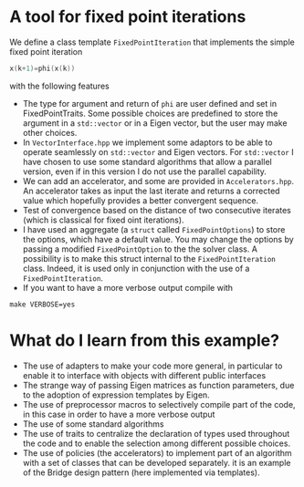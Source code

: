 # A tool for fixed point iterations #

We define a class template `FixedPointIteration` that implements the simple fixed point iteration 

``` C++
x(k+1)=phi(x(k)) 
```
with the following features

* The type for argument and return of `phi` are user defined and set in FixedPointTraits. Some
  possible choices are predefined to store the argument in a
  `std::vector` or in a Eigen vector, but the user may make other choices.
* In `VectorInterface.hpp` we implement some adaptors to be able to operate seamlessly on `std::vector` and Eigen vectors. For `std::vector` I have chosen
to use some standard algorithms that allow a parallel version, even if in this version I do not use the parallel capability.
* We can add an accelerator, and some are provided in `Accelerators.hpp`. 
    An accelerator takes as input the last iterate and returns a corrected value which hopefully
    provides a better convergent sequence.
* Test of convergence based on the distance of two consecutive iterates (which is classical for fixed oint iterations).
* I have used an aggregate (a `struct` called `FixedPointOptions`) to store the options, which have a default value. You may change the options by passing a modified
`FixedPointOption` to the the solver class. A possibility is to make this struct internal to the `FixedPointIteration` class. Indeed, it is used only in conjunction with the use of a `FixedPointIteration`.  
* If you want to have a more verbose output compile with

```
make VERBOSE=yes
```

# What do I learn from this example? #

- The use of adapters to make your code more general, in particular to enable it to interface with objects with different public interfaces
- The strange way of passing Eigen matrices as function parameters, due to the adoption of expression templates by Eigen.
- The use of preprocessor macros to selectively compile part of the code, in this case in order to have a more verbose output
- The use of some standard algorithms
- The use of traits to centralize the declaration of types used throughout the code and to enable the selection among different possible choices.
- The use of policies (the accelerators) to implement part of an algorithm with a set of classes that can be developed separately. it is an example of the Bridge design pattern (here implemented via templates).

